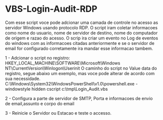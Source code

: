 # VBS-Login-Audit-RDP
Com esse script voce pode adcionar uma camada de controle no acesso as servidor Windows usando protocolo RDP. O script iram coletar informacoes como nome do usuario, nome de servidor de destino, nome do computador de origem e razao do acesso. O scrip ira criar um evento no Log de eventos do windows com as informacoes citadas anteriormente e se o servidor de email for configurado corretamente ira mandar esse informacao tambem.


1 - Adcionar o script no registro: HKEY_LOCAL_MACHINE\SOFTWARE\Microsoft\Windows NT\CurrentVersion\Winlogon\Userinit
    O caminho do script no Value data do registro, segue abaixo um exemplo, mas voce pode alterar de acordo com sua necessidade.
    C:\Windows\System32\WindowsPowerShell\v1.0\powershell.exe -windowstyle hidden cscript c:\tmp\Login_Audit.vbs

2 - Configura a parte de servidor de SMTP, Porta e informacoes de envio de email,assunto e corpo do email

3 - Reinicie o Servidor ou Estacao e teste o accesso.
